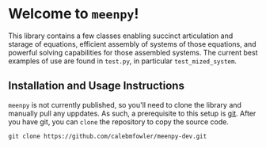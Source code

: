 # Welcome to `meenpy`!

This library contains a few classes enabling succinct articulation and starage of equations, efficient assembly of systems of those equations, and powerful solving capabilities for those assembled systems. The current best examples of use are found in `test.py`, in particular `test_mized_system`.

## Installation and Usage Instructions

`meenpy` is not currently published, so you'll need to clone the library and manually pull any uppdates. As such, a prerequisite to this setup is [git](https://docs.github.com/en/get-started/git-basics/set-up-git). After you have git, you can `clone` the repository to copy the source code.

`git clone https://github.com/calebmfowler/meenpy-dev.git`

